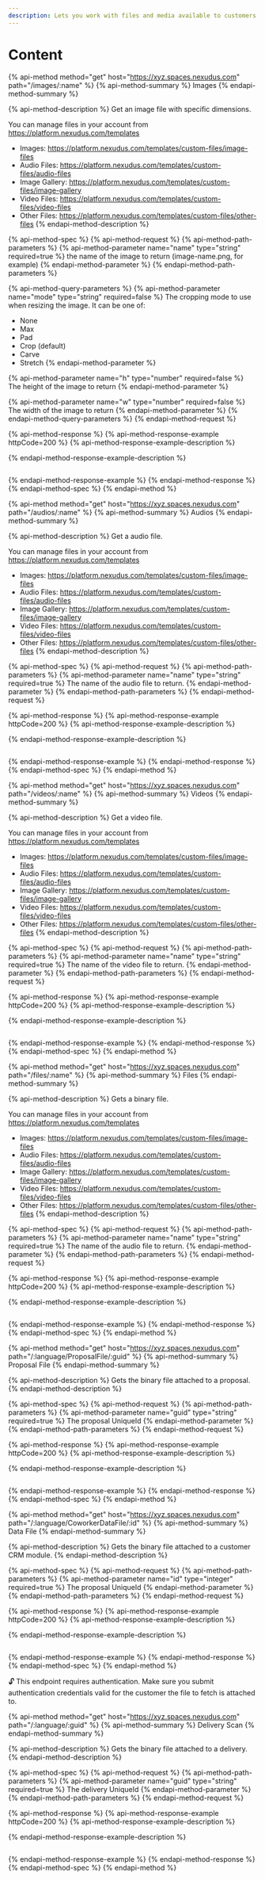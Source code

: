 ```yaml
---
description: Lets you work with files and media available to customers.
---
```


# Content

{% api-method method="get" host="https://xyz.spaces.nexudus.com" path="/images/:name" %}
{% api-method-summary %}
Images
{% endapi-method-summary %}

{% api-method-description %}
Get an image file with specific dimensions.  
  
You can manage files in your account from https://platform.nexudus.com/templates   
- Images: https://platform.nexudus.com/templates/custom-files/image-files   
- Audio Files: https://platform.nexudus.com/templates/custom-files/audio-files   
- Image Gallery: https://platform.nexudus.com/templates/custom-files/image-gallery   
- Video Files: https://platform.nexudus.com/templates/custom-files/video-files   
- Other Files: https://platform.nexudus.com/templates/custom-files/other-files
{% endapi-method-description %}

{% api-method-spec %}
{% api-method-request %}
{% api-method-path-parameters %}
{% api-method-parameter name="name" type="string" required=true %}
the name of the image to return \(image-name.png, for example\)
{% endapi-method-parameter %}
{% endapi-method-path-parameters %}

{% api-method-query-parameters %}
{% api-method-parameter name="mode" type="string" required=false %}
The cropping mode to use when resizing the image. It can be one of:  
  
- None  
- Max  
- Pad  
- Crop \(default\)  
- Carve  
- Stretch
{% endapi-method-parameter %}

{% api-method-parameter name="h" type="number" required=false %}
The height of the image to return
{% endapi-method-parameter %}

{% api-method-parameter name="w" type="number" required=false %}
The width of the image to return
{% endapi-method-parameter %}
{% endapi-method-query-parameters %}
{% endapi-method-request %}

{% api-method-response %}
{% api-method-response-example httpCode=200 %}
{% api-method-response-example-description %}

{% endapi-method-response-example-description %}

```

```
{% endapi-method-response-example %}
{% endapi-method-response %}
{% endapi-method-spec %}
{% endapi-method %}

{% api-method method="get" host="https://xyz.spaces.nexudus.com" path="/audios/:name" %}
{% api-method-summary %}
Audios
{% endapi-method-summary %}

{% api-method-description %}
Get a audio file.  
  
You can manage files in your account from https://platform.nexudus.com/templates   
- Images: https://platform.nexudus.com/templates/custom-files/image-files   
- Audio Files: https://platform.nexudus.com/templates/custom-files/audio-files   
- Image Gallery: https://platform.nexudus.com/templates/custom-files/image-gallery   
- Video Files: https://platform.nexudus.com/templates/custom-files/video-files   
- Other Files: https://platform.nexudus.com/templates/custom-files/other-files
{% endapi-method-description %}

{% api-method-spec %}
{% api-method-request %}
{% api-method-path-parameters %}
{% api-method-parameter name="name" type="string" required=true %}
The name of the audio file to return.
{% endapi-method-parameter %}
{% endapi-method-path-parameters %}
{% endapi-method-request %}

{% api-method-response %}
{% api-method-response-example httpCode=200 %}
{% api-method-response-example-description %}

{% endapi-method-response-example-description %}

```

```
{% endapi-method-response-example %}
{% endapi-method-response %}
{% endapi-method-spec %}
{% endapi-method %}

{% api-method method="get" host="https://xyz.spaces.nexudus.com" path="/videos/:name" %}
{% api-method-summary %}
Videos
{% endapi-method-summary %}

{% api-method-description %}
Get a video file.  
  
You can manage files in your account from https://platform.nexudus.com/templates   
- Images: https://platform.nexudus.com/templates/custom-files/image-files   
- Audio Files: https://platform.nexudus.com/templates/custom-files/audio-files   
- Image Gallery: https://platform.nexudus.com/templates/custom-files/image-gallery   
- Video Files: https://platform.nexudus.com/templates/custom-files/video-files   
- Other Files: https://platform.nexudus.com/templates/custom-files/other-files
{% endapi-method-description %}

{% api-method-spec %}
{% api-method-request %}
{% api-method-path-parameters %}
{% api-method-parameter name="name" type="string" required=true %}
The name of the video file to return.
{% endapi-method-parameter %}
{% endapi-method-path-parameters %}
{% endapi-method-request %}

{% api-method-response %}
{% api-method-response-example httpCode=200 %}
{% api-method-response-example-description %}

{% endapi-method-response-example-description %}

```

```
{% endapi-method-response-example %}
{% endapi-method-response %}
{% endapi-method-spec %}
{% endapi-method %}

{% api-method method="get" host="https://xyz.spaces.nexudus.com" path="/files/:name" %}
{% api-method-summary %}
Files
{% endapi-method-summary %}

{% api-method-description %}
Gets a binary file.  
  
You can manage files in your account from https://platform.nexudus.com/templates   
- Images: https://platform.nexudus.com/templates/custom-files/image-files   
- Audio Files: https://platform.nexudus.com/templates/custom-files/audio-files   
- Image Gallery: https://platform.nexudus.com/templates/custom-files/image-gallery   
- Video Files: https://platform.nexudus.com/templates/custom-files/video-files   
- Other Files: https://platform.nexudus.com/templates/custom-files/other-files
{% endapi-method-description %}

{% api-method-spec %}
{% api-method-request %}
{% api-method-path-parameters %}
{% api-method-parameter name="name" type="string" required=true %}
The name of the audio file to return.
{% endapi-method-parameter %}
{% endapi-method-path-parameters %}
{% endapi-method-request %}

{% api-method-response %}
{% api-method-response-example httpCode=200 %}
{% api-method-response-example-description %}

{% endapi-method-response-example-description %}

```

```
{% endapi-method-response-example %}
{% endapi-method-response %}
{% endapi-method-spec %}
{% endapi-method %}



{% api-method method="get" host="https://xyz.spaces.nexudus.com" path="/:language/ProposalFile/:guid" %}
{% api-method-summary %}
Proposal File
{% endapi-method-summary %}

{% api-method-description %}
Gets the binary file attached to a proposal.
{% endapi-method-description %}

{% api-method-spec %}
{% api-method-request %}
{% api-method-path-parameters %}
{% api-method-parameter name="guid" type="string" required=true %}
The proposal UniqueId
{% endapi-method-parameter %}
{% endapi-method-path-parameters %}
{% endapi-method-request %}

{% api-method-response %}
{% api-method-response-example httpCode=200 %}
{% api-method-response-example-description %}

{% endapi-method-response-example-description %}

```

```
{% endapi-method-response-example %}
{% endapi-method-response %}
{% endapi-method-spec %}
{% endapi-method %}

{% api-method method="get" host="https://xyz.spaces.nexudus.com" path="/:language/CoworkerDataFile/:id" %}
{% api-method-summary %}
Data File
{% endapi-method-summary %}

{% api-method-description %}
Gets the binary file attached to a customer CRM module.
{% endapi-method-description %}

{% api-method-spec %}
{% api-method-request %}
{% api-method-path-parameters %}
{% api-method-parameter name="id" type="integer" required=true %}
The proposal UniqueId
{% endapi-method-parameter %}
{% endapi-method-path-parameters %}
{% endapi-method-request %}

{% api-method-response %}
{% api-method-response-example httpCode=200 %}
{% api-method-response-example-description %}

{% endapi-method-response-example-description %}

```

```
{% endapi-method-response-example %}
{% endapi-method-response %}
{% endapi-method-spec %}
{% endapi-method %}

🔓 This endpoint requires authentication. Make sure you submit authentication credentials valid for the customer the file to fetch is attached to.

{% api-method method="get" host="https://xyz.spaces.nexudus.com" path="/:language/:guid" %}
{% api-method-summary %}
Delivery Scan
{% endapi-method-summary %}

{% api-method-description %}
Gets the binary file attached to a delivery.
{% endapi-method-description %}

{% api-method-spec %}
{% api-method-request %}
{% api-method-path-parameters %}
{% api-method-parameter name="guid" type="string" required=true %}
The delivery UniqueId
{% endapi-method-parameter %}
{% endapi-method-path-parameters %}
{% endapi-method-request %}

{% api-method-response %}
{% api-method-response-example httpCode=200 %}
{% api-method-response-example-description %}

{% endapi-method-response-example-description %}

```

```
{% endapi-method-response-example %}
{% endapi-method-response %}
{% endapi-method-spec %}
{% endapi-method %}












